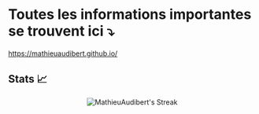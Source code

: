 # Toutes les informations importantes se trouvent ici ⤵️

https://mathieuaudibert.github.io/

## Stats 📈
<div align="center">
  
![MathieuAudibert's Streak](https://github-readme-streak-stats.herokuapp.com/?user=MathieuAudibert&theme=dark&hide_border=true)

</div>
